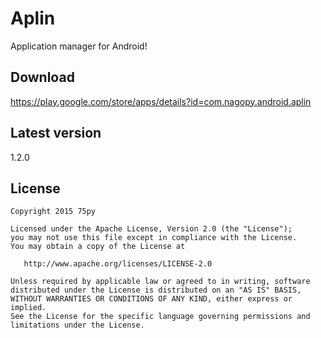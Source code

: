Aplin
=====

Application manager for Android!


Download
--------

https://play.google.com/store/apps/details?id=com.nagopy.android.aplin


Latest version
--------------

1.2.0


License
-------

    Copyright 2015 75py

    Licensed under the Apache License, Version 2.0 (the "License");
    you may not use this file except in compliance with the License.
    You may obtain a copy of the License at

       http://www.apache.org/licenses/LICENSE-2.0

    Unless required by applicable law or agreed to in writing, software
    distributed under the License is distributed on an "AS IS" BASIS,
    WITHOUT WARRANTIES OR CONDITIONS OF ANY KIND, either express or implied.
    See the License for the specific language governing permissions and
    limitations under the License.


